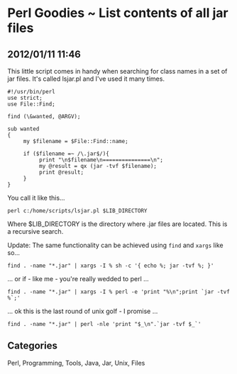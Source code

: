 # Perl Goodies ~ List contents of all jar files

## 2012/01/11 11:46

This little script comes in handy when searching for class names in a set of jar files. It's called lsjar.pl and I've used it many times. 

    #!/usr/bin/perl
    use strict;
    use File::Find;
    
    find (\&wanted, @ARGV);
    
    sub wanted 
    {
    	 my $filename = $File::Find::name;
    
    	 if ($filename =~ /\.jar$/){
    		  print "\n$filename\n===============\n";
    		  my @result = qx (jar -tvf $filename);
    		  print @result;
    	 }
    }
    
You call it like this...

    perl c:/home/scripts/lsjar.pl $LIB_DIRECTORY

Where $LIB_DIRECTORY is the directory where .jar files are located. This is a recursive search.

Update: The same functionality can be achieved using `find` and `xargs` like so...

    find . -name "*.jar" | xargs -I % sh -c '{ echo %; jar -tvf %; }'

... or if - like me - you're really wedded to perl ...
   
    find . -name "*.jar" | xargs -I % perl -e 'print "%\n";print `jar -tvf %`;'

... ok this is the last round of unix golf - I promise ...

    find . -name "*.jar" | perl -nle 'print "$_\n".`jar -tvf $_`'

## Categories

Perl, Programming, Tools, Java, Jar, Unix, Files
